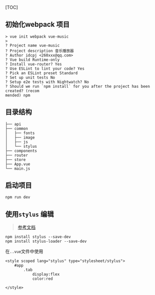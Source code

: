 [TOC]

## 初始化webpack 项目

```shell
> vue init webpack vue-music 
> 
? Project name vue-music
? Project description 音乐播放器
? Author idcpj <260xxx@qq.com>
? Vue build Runtime-only
? Install vue-router? Yes
? Use ESLint to lint your code? Yes
? Pick an ESLint preset Standard
? Set up unit tests No
? Setup e2e tests with Nightwatch? No
? Should we run `npm install` for you after the project has been created? (recom
mended) npm
```

## 目录结构
```
├── api
├── common
│   ├── fonts
│   ├── image
│   ├── js
│   └── stylus
├── components
├── router
├── store
├── App.vue
└── main.js
```

## 启动项目
`npm run dev`

## 使用`stylus` 编辑
> [参考文档]()
```
npm install stylus --save-dev
npm install stylus-loader --save-dev
```
在`..vue`文件中使用
```
<style scoped lang="stylus" type="stylesheet/stylus">
    #app
        .tab
            display:flex
            color:red

</style>
````